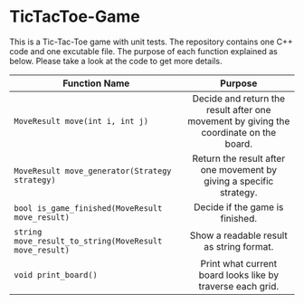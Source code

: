 # TicTacToe-Game

This is a Tic-Tac-Toe game with unit tests. 
The repository contains one C++ code and one excutable file. 
The purpose of each function explained as below. Please take a look at the code to get more details.

|    Function Name |      Purpose           | 
| -------------        |:-------------:| 
| `MoveResult move(int i, int j)`     | Decide and return the result after one movement by giving the coordinate on the board. | 
| `MoveResult move_generator(Strategy strategy)`      | Return the result after one movement by giving a specific strategy.      |   
| `bool is_game_finished(MoveResult move_result)` | Decide if the game is finished.      | 
| `string move_result_to_string(MoveResult move_result)` | Show a readable result as string format.      |
| `void print_board()` | Print what current board looks like by traverse each grid.      |